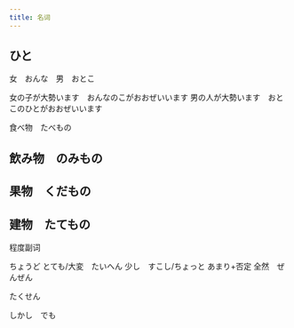 ```yaml
---
title: 名词
---
```


## ひと

女　おんな　男　おとこ


女の子が大勢います　おんなのこがおおぜいいます
男の人が大勢います　おとこのひとがおおぜいいます 

食べ物　たべもの

## 飲み物　のみもの

## 果物　くだもの

## 建物　たてもの


程度副词

ちょうど
とても/大変　たいへん
少し　すこし/ちょっと
あまり+否定
全然　ぜんぜん


たくせん

しかし　でも




